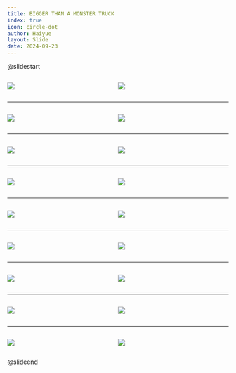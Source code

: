 ```yaml
---
title: BIGGER THAN A MONSTER TRUCK
index: true
icon: circle-dot
author: Haiyue
layout: Slide
date: 2024-09-23
---
```

 
@slidestart

<div style="display:flex">
<div style="flex:1">

![](/reading/english/Level-L/BIGGER%20THAN%20A%20MONSTER%20TRUCK/001.webp)
</div>
<div style="flex:1">

![](/reading/english/Level-L/BIGGER%20THAN%20A%20MONSTER%20TRUCK/002.webp)
</div>
</div>

---

<div style="display:flex">
<div style="flex:1">

![](/reading/english/Level-L/BIGGER%20THAN%20A%20MONSTER%20TRUCK/003.webp)
</div>
<div style="flex:1">

![](/reading/english/Level-L/BIGGER%20THAN%20A%20MONSTER%20TRUCK/004.webp)
</div>
</div>

---

<div style="display:flex">
<div style="flex:1">

![](/reading/english/Level-L/BIGGER%20THAN%20A%20MONSTER%20TRUCK/005.webp)
</div>
<div style="flex:1">

![](/reading/english/Level-L/BIGGER%20THAN%20A%20MONSTER%20TRUCK/006.webp)
</div>
</div>

---

<div style="display:flex">
<div style="flex:1">

![](/reading/english/Level-L/BIGGER%20THAN%20A%20MONSTER%20TRUCK/007.webp)
</div>
<div style="flex:1">

![](/reading/english/Level-L/BIGGER%20THAN%20A%20MONSTER%20TRUCK/008.webp)
</div>
</div>

---

<div style="display:flex">
<div style="flex:1">

![](/reading/english/Level-L/BIGGER%20THAN%20A%20MONSTER%20TRUCK/009.webp)
</div>
<div style="flex:1">

![](/reading/english/Level-L/BIGGER%20THAN%20A%20MONSTER%20TRUCK/010.webp)
</div>
</div>

---

<div style="display:flex">
<div style="flex:1">

![](/reading/english/Level-L/BIGGER%20THAN%20A%20MONSTER%20TRUCK/011.webp)
</div>
<div style="flex:1">

![](/reading/english/Level-L/BIGGER%20THAN%20A%20MONSTER%20TRUCK/012.webp)
</div>
</div>

---

<div style="display:flex">
<div style="flex:1">

![](/reading/english/Level-L/BIGGER%20THAN%20A%20MONSTER%20TRUCK/013.webp)
</div>
<div style="flex:1">

![](/reading/english/Level-L/BIGGER%20THAN%20A%20MONSTER%20TRUCK/014.webp)
</div>
</div>

---

<div style="display:flex">
<div style="flex:1">

![](/reading/english/Level-L/BIGGER%20THAN%20A%20MONSTER%20TRUCK/015.webp)
</div>
<div style="flex:1">

![](/reading/english/Level-L/BIGGER%20THAN%20A%20MONSTER%20TRUCK/016.webp)
</div>
</div>

---

<div style="display:flex">
<div style="flex:1">

![](/reading/english/Level-L/BIGGER%20THAN%20A%20MONSTER%20TRUCK/017.webp)
</div>
<div style="flex:1">

![](/reading/english/Level-L/BIGGER%20THAN%20A%20MONSTER%20TRUCK/018.webp)
</div>
</div>

@slideend